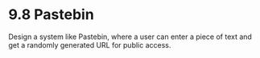 # 9.8 Pastebin

Design a system like Pastebin, where a user can enter a piece of text and get a
randomly generated URL for public access.
